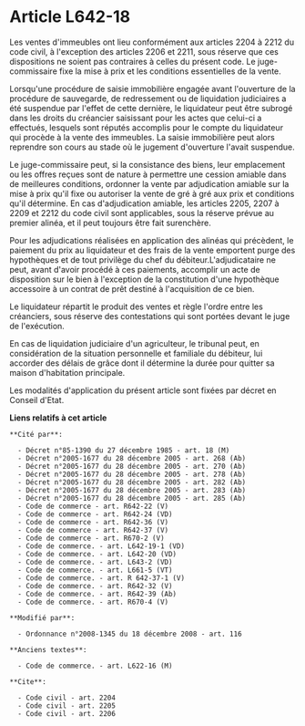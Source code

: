 # Article L642-18

Les ventes d'immeubles ont lieu conformément aux articles 2204 à 2212 du code civil, à l'exception des articles 2206 et 2211,
sous réserve que ces dispositions ne soient pas contraires à celles du présent code. Le juge-commissaire fixe la mise à prix
et les conditions essentielles de la vente. 

Lorsqu'une procédure de saisie immobilière engagée avant l'ouverture de la procédure de sauvegarde, de redressement ou de
liquidation judiciaires a été suspendue par l'effet de cette dernière, le liquidateur peut être subrogé dans les droits du
créancier saisissant pour les actes que celui-ci a effectués, lesquels sont réputés accomplis pour le compte du liquidateur
qui procède à la vente des immeubles. La saisie immobilière peut alors reprendre son cours au stade où le jugement
d'ouverture l'avait suspendue. 

Le juge-commissaire peut, si la consistance des biens, leur emplacement ou les offres reçues sont de nature à permettre une
cession amiable dans de meilleures conditions, ordonner la vente par adjudication amiable sur la mise à prix qu'il fixe ou
autoriser la vente de gré à gré aux prix et conditions qu'il détermine. En cas d'adjudication amiable, les articles 2205,
2207 à 2209 et 2212 du code civil sont applicables, sous la réserve prévue au premier alinéa, et il peut toujours être fait
surenchère. 

Pour les adjudications réalisées en application des alinéas qui précèdent, le paiement du prix au liquidateur et des frais de
la vente emportent purge des hypothèques et de tout privilège du chef du débiteur.L'adjudicataire ne peut, avant d'avoir
procédé à ces paiements, accomplir un acte de disposition sur le bien à l'exception de la constitution d'une hypothèque
accessoire à un contrat de prêt destiné à l'acquisition de ce bien. 

Le liquidateur répartit le produit des ventes et règle l'ordre entre les créanciers, sous réserve des contestations qui sont
portées devant le juge de l'exécution. 

En cas de liquidation judiciaire d'un agriculteur, le tribunal peut, en considération de la situation personnelle et
familiale du débiteur, lui accorder des délais de grâce dont il détermine la durée pour quitter sa maison d'habitation
principale. 

Les modalités d'application du présent article sont fixées par décret en Conseil d'Etat.

**Liens relatifs à cet article**

	**Cité par**:

	  - Décret n°85-1390 du 27 décembre 1985 - art. 18 (M)
	  - Décret n°2005-1677 du 28 décembre 2005 - art. 268 (Ab)
	  - Décret n°2005-1677 du 28 décembre 2005 - art. 270 (Ab)
	  - Décret n°2005-1677 du 28 décembre 2005 - art. 278 (Ab)
	  - Décret n°2005-1677 du 28 décembre 2005 - art. 282 (Ab)
	  - Décret n°2005-1677 du 28 décembre 2005 - art. 283 (Ab)
	  - Décret n°2005-1677 du 28 décembre 2005 - art. 285 (Ab)
	  - Code de commerce - art. R642-22 (V)
	  - Code de commerce - art. R642-24 (VD)
	  - Code de commerce - art. R642-36 (V)
	  - Code de commerce - art. R642-37 (V)
	  - Code de commerce - art. R670-2 (V)
	  - Code de commerce. - art. L642-19-1 (VD)
	  - Code de commerce. - art. L642-20 (VD)
	  - Code de commerce. - art. L643-2 (VD)
	  - Code de commerce. - art. L661-5 (VT)
	  - Code de commerce. - art. R 642-37-1 (V)
	  - Code de commerce. - art. R642-32 (V)
	  - Code de commerce. - art. R642-39 (Ab)
	  - Code de commerce. - art. R670-4 (V)

	**Modifié par**:

	  - Ordonnance n°2008-1345 du 18 décembre 2008 - art. 116

	**Anciens textes**:

	  - Code de commerce. - art. L622-16 (M)

	**Cite**:

	  - Code civil - art. 2204
	  - Code civil - art. 2205
	  - Code civil - art. 2206
